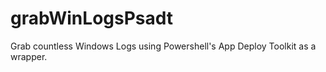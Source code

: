 # grabWinLogsPsadt
 Grab countless Windows Logs using Powershell's App Deploy Toolkit as a wrapper.
